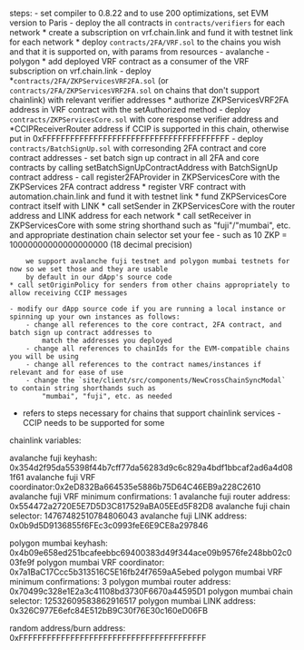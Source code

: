 steps:
	- set compiler to 0.8.22 and to use 200 optimizations, set EVM version to Paris
	- deploy the all contracts in `contracts/verifiers` for each network
	* create a subscription on vrf.chain.link and fund it with testnet link for each network
	* deploy `contracts/2FA/VRF.sol` to the chains you wish and that it is supported on, with params from resources
		- avalanche
		- polygon
	* add deployed VRF contract as a consumer of the VRF subscription on vrf.chain.link
	- deploy *`contracts/2FA/ZKPServicesVRF2FA.sol` (or `contracts/2FA/ZKPServicesVRF2FA.sol` on chains 
		that don't support chainlink) with relevant verifier addresses
	* authorize ZKPServicesVRF2FA address in VRF contract with the setAuthorized method
	- deploy `contracts/ZKPServicesCore.sol` with core response verifier address and *CCIPReceiverRouter
		address if CCIP is supported in this chain, otherwise put in 0xFFFFFFFFFFFFFFFFFFFFFFFFFFFFFFFFFFFFFFFF
	- deploy `contracts/BatchSignUp.sol` with corresonding 2FA contract and core contract addresses
	- set batch sign up contract in all 2FA and core contracts by calling setBatchSignUpContractAddress with
		BatchSignUp contract address
	- call register2FAProvider in ZKPServicesCore with the ZKPServices 2FA contract address
	* register VRF contract with automation.chain.link and fund it with testnet link 
	* fund ZKPServicesCore contract itself with LINK
	* call setSender in ZKPServicesCore with the router address and LINK address for each network
	* call setReceiver in ZKPServicesCore with some string shorthand such as "fuji"/"mumbai", etc. and appropriate 
		destination chain selector
		set your fee - such as 10 ZKP = 10000000000000000000 (18 decimal precision)
		
		we support avalanche fuji testnet and polygon mumbai testnets for now so we set those and they are usable
		by default in our dApp's source code
	* call setOriginPolicy for senders from other chains appropriately to allow receiving CCIP messages
	
	- modify our dApp source code if you are running a local instance or spinning up your own instances as follows:
		- change all references to the core contract, 2FA contract, and batch sign up contract addresses to
			match the addresses you deployed
		- change all references to chainIds for the EVM-compatible chains you will be using
		- change all references to the contract names/instances if relevant and for ease of use
		- change the `site/client/src/components/NewCrossChainSyncModal` to contain string shorthands such as 
			"mumbai", "fuji", etc. as needed
	
* refers to steps necessary for chains that support chainlink services - CCIP needs to be supported for some

chainlink variables:

avalanche fuji keyhash: 0x354d2f95da55398f44b7cff77da56283d9c6c829a4bdf1bbcaf2ad6a4d081f61
avalanche fuji VRF coordinator:0x2eD832Ba664535e5886b75D64C46EB9a228C2610
avalanche fuji VRF minimum confirmations: 1
avalanche fuji router address: 0x554472a2720E5E7D5D3C817529aBA05EEd5F82D8
avalanche fuji chain selector: 14767482510784806043
avalanche fuji LINK address: 0x0b9d5D9136855f6FEc3c0993feE6E9CE8a297846

polygon mumbai keyhash: 0x4b09e658ed251bcafeebbc69400383d49f344ace09b9576fe248bb02c003fe9f
polygon mumbai VRF coordinator: 0x7a1BaC17Ccc5b313516C5E16fb24f7659aA5ebed
polygon mumbai VRF minimum confirmations: 3
polygon mumbai router address: 0x70499c328e1E2a3c41108bd3730F6670a44595D1
polygon mumbai chain selector: 12532609583862916517
polygon mumbai LINK address: 0x326C977E6efc84E512bB9C30f76E30c160eD06FB

random address/burn address: 0xFFFFFFFFFFFFFFFFFFFFFFFFFFFFFFFFFFFFFFFF